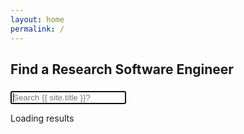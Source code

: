 ```yaml
---
layout: home
permalink: /
---
```


## Find a Research Software Engineer


<form action="{{ site.baseurl }}/find-an-rse" method="get">
    <input type="search" name="q" id="search-input" placeholder="Search {{ site.title }}?" style="margin-top:5px" autofocus>
    <input type="submit" value="Search" style="display: none;">
</form>

<p><span id="search-process">Loading</span> results <span id="search-query-container" style="display: none;">for "<strong id="search-query"></strong>"</span></p>
<ul id="search-results"></ul>

<script src="{{ site.baseurl }}/assets/js/lunr.min.js"></script>
<script src="{{ site.baseurl }}/assets/vendor/jquery/jquery.min.js" ></script>
<script>
(function() {
window.data = {}
$.getJSON("https://api.github.com/orgs/{{ site.github_username }}/repos", {
  format: "json"
}).done(function(data) {
  console.log("Found repos starting with {{ site.prefix }}:")
  $.each(data, function(key, value) {
    if (value.name.startsWith("{{ site.prefix }}")) {
      console.log(value.name);
      var dataurl = "{{ site.domain }}/" + value.name + '/data.json'
      console.log(dataurl)
      $.getJSON(dataurl, {
         format: "json"
       }).done(function(pages, status) {
       console.log(status);
       console.log(pages);
       if (status === 200) {
         $.each(pages, function(key, value) {
             window.data[key] = value;           
         });
        }
     });
    }
  })
});

  function loadSearch() {
    console.log(window.data)
    var fileref = document.createElement('script')
    fileref.setAttribute("type","text/javascript")
    fileref.setAttribute("src", "{{ site.baseurl }}/assets/js/search.js")
    document.getElementsByTagName("head")[0].appendChild(fileref)
  }
  setTimeout(loadSearch, 1000);
})();


</script>
